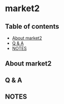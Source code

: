 # market2
## Table of contents
- [About market2](#about-market2)
- [Q & A](#)
- [NOTES](#notes)

## About market2

## Q & A

## NOTES
